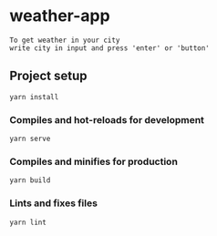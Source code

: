 # weather-app
```
To get weather in your city
write city in input and press 'enter' or 'button'
```

## Project setup
```
yarn install
```
### Compiles and hot-reloads for development
```
yarn serve
```
### Compiles and minifies for production
```
yarn build
```
### Lints and fixes files
```
yarn lint
```
